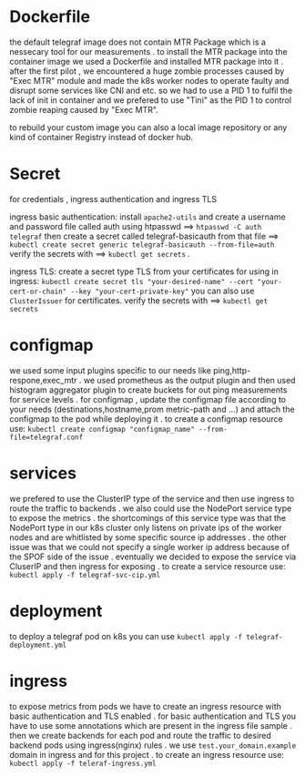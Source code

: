
# Dockerfile

the default telegraf image does not contain MTR Package which is a nessecary tool for our measurements . to install the MTR package into the 
container image we used a Dockerfile and installed MTR package into it .
after the first pilot , we encountered a huge zombie processes caused by "Exec MTR" module and made the k8s worker nodes to operate faulty and disrupt some services like CNI and etc.
so we had to use a PID 1 to fulfil the lack of init in container and we prefered to use "Tini" as the PID 1 to control zombie reaping caused by "Exec MTR".

to rebuild your custom image you can also a local image repository or any kind of container Registry instead of docker hub.

# Secret

for credentials , ingress authentication and ingress TLS


ingress basic authentication:
install `apache2-utils` and create a username and password file called auth using htpasswd ==> `htpasswd -C auth telegraf`
then create a secret called telegraf-basicauth from that file ==> `kubectl create secret generic telegraf-basicauth --from-file=auth`
verify the secrets with ==> `kubectl get secrets` .

ingress TLS:
create a secret type TLS from your certificates for using in ingress: 
`kubectl create secret tls "your-desired-name" --cert "your-cert-or-chain" --key "your-cert-private-key"`
you can also use `ClusterIssuer` for certificates.
verify the secrets with ==> `kubectl get secrets`

# configmap

we used some input plugins specific to our needs like ping,http-respone,exec_mtr . we used prometheus as the output plugin and then used 
histogram aggregator plugin to create buckets for out ping measurements for service levels .
for configmap , update the configmap file according to your needs (destinations,hostname,prom metric-path and ...) and attach the configmap to the pod while deploying it .
to create a configmap resource use:
`kubectl create configmap "configmap_name" --from-file=telegraf.conf`

# services
we prefered to use the ClusterIP type of the service and then use ingress to route the traffic to backends . we also could use the NodePort service type
to expose the metrics . the shortcomings of this service type was that the NodePort type in our k8s cluster only listens on private ips of the 
worker nodes and are whitlisted by some specific source ip addresses . the other issue was that we could not specify a single worker ip address
because of the SPOF side of the issue . eventually we decided to expose the service via CluserIP and then ingress for exposing .
to create a service resource use:
`kubectl apply -f telegraf-svc-cip.yml`

# deployment
to deploy a telegraf pod on k8s you can use `kubectl apply -f telegraf-deployment.yml`



# ingress

to expose metrics from pods we have to create an ingress resource with basic authentication and TLS enabled .
for basic authentication and TLS you have to use some annotations which are present in the ingress file sample .
then we create backends for each pod and route the traffic to desired backend pods using ingress(nginx) rules .
we use `test.your_domain.example` domain in ingress and for this project .
to create an ingress resource use:
`kubectl apply -f teleraf-ingress.yml`
